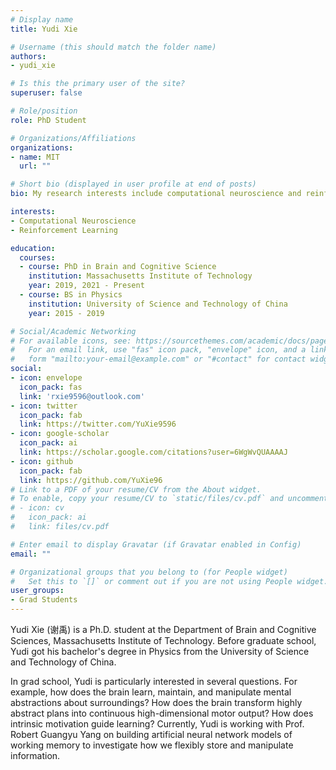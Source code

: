 ```yaml
---
# Display name
title: Yudi Xie

# Username (this should match the folder name)
authors:
- yudi_xie

# Is this the primary user of the site?
superuser: false

# Role/position
role: PhD Student

# Organizations/Affiliations
organizations:
- name: MIT
  url: ""

# Short bio (displayed in user profile at end of posts)
bio: My research interests include computational neuroscience and reinforcement learning.

interests:
- Computational Neuroscience
- Reinforcement Learning

education:
  courses:
  - course: PhD in Brain and Cognitive Science
    institution: Massachusetts Institute of Technology
    year: 2019, 2021 - Present
  - course: BS in Physics
    institution: University of Science and Technology of China
    year: 2015 - 2019

# Social/Academic Networking
# For available icons, see: https://sourcethemes.com/academic/docs/page-builder/#icons
#   For an email link, use "fas" icon pack, "envelope" icon, and a link in the
#   form "mailto:your-email@example.com" or "#contact" for contact widget.
social:
- icon: envelope
  icon_pack: fas
  link: 'rxie9596@outlook.com'
- icon: twitter
  icon_pack: fab
  link: https://twitter.com/YuXie9596
- icon: google-scholar
  icon_pack: ai
  link: https://scholar.google.com/citations?user=6WgWvQUAAAAJ
- icon: github
  icon_pack: fab
  link: https://github.com/YuXie96
# Link to a PDF of your resume/CV from the About widget.
# To enable, copy your resume/CV to `static/files/cv.pdf` and uncomment the lines below.
# - icon: cv
#   icon_pack: ai
#   link: files/cv.pdf

# Enter email to display Gravatar (if Gravatar enabled in Config)
email: ""

# Organizational groups that you belong to (for People widget)
#   Set this to `[]` or comment out if you are not using People widget.
user_groups:
- Grad Students
---
```


Yudi Xie (谢禹) is a Ph.D. student at the Department of Brain and Cognitive Sciences, Massachusetts Institute of Technology. Before graduate school, Yudi got his bachelor's degree in Physics from the University of Science and Technology of China.

In grad school, Yudi is particularly interested in several questions. For example, how does the brain learn, maintain, and manipulate mental abstractions about surroundings? How does the brain transform highly abstract plans into continuous high-dimensional motor output? How does intrinsic motivation guide learning? Currently, Yudi is working with Prof. Robert Guangyu Yang on building artificial neural network models of working memory to investigate how we flexibly store and manipulate information.
